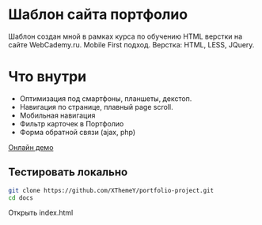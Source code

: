 # Шаблон сайта портфолио
Шаблон создан мной в рамках курса по обучению HTML верстки на сайте WebCademy.ru. Mobile First подход. Верстка: HTML, LESS, JQuery.


# Что внутри
- Оптимизация под смартфоны, планшеты, декстоп. 
- Навигация по странице, плавный page scroll.
- Мобильная навигация
- Фильтр карточек в Портфолио
- Форма обратной связи (ajax, php)

[Онлайн демо](https://xthemey.github.io/portfolio-project/)

## Тестировать локально
```sh
git clone https://github.com/XThemeY/portfolio-project.git
cd docs
```
Открыть index.html
